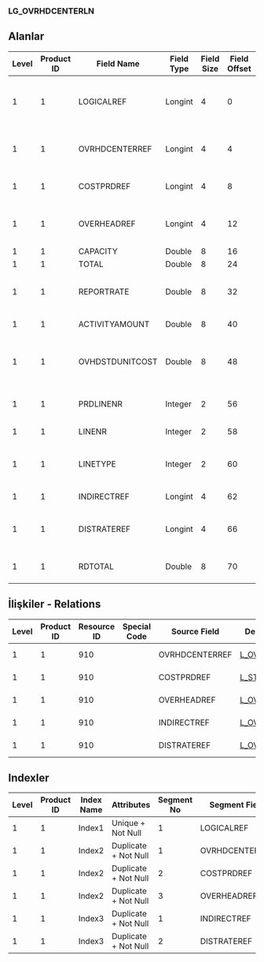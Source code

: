 ### LG_OVRHDCENTERLN

## Alanlar

**Level**|**Product ID**|**Field Name**|**Field Type**|**Field Size**|**Field Offset**|**Türkçe Açıklama**|**Expression**
-----|-----|-----|-----|-----|-----|-----|-----
1|1|LOGICALREF|Longint|4|0|Genel gider - Malzeme satırı log. Ref.|Overhead Item Line Logical Reference
1|1|OVRHDCENTERREF|Longint|4|4|Genel gider - Malzeme Ref.|Overhead Item Reference
1|1|COSTPRDREF|Longint|4|8|Maliyet Periyodu Ref.|Cost Period Reference
1|1|OVERHEADREF|Longint|4|12|Genel gider (çıkış) kart ref.|Overhead (Outgoing) Card Reference
1|1|CAPACITY|Double|8|16|Kapasite|Capacity
1|1|TOTAL|Double|8|24|Toplam|Total
1|1|REPORTRATE|Double|8|32|RD Kuru|Reporting Currency Exchange Rate
1|1|ACTIVITYAMOUNT|Double|8|40|Aktivite Kapasitesi|Activity Capacity
1|1|OVHDSTDUNITCOST|Double|8|48|Genel gider standart birim maliyeti|Overhead Standard Unit Cost
1|1|PRDLINENR|Integer|2|56|Periyot satır numarası|Period Line Number
1|1|LINENR|Integer|2|58|Satır Numarası|Line Number
1|1|LINETYPE|Integer|2|60|Satır Tipi (0: Direct, 1: Indirect)|Line Type ;0 Dolaysız;1 Dolaylı
1|1|INDIRECTREF|Longint|4|62|Üst satır ref.|Parent Line Reference
1|1|DISTRATEREF|Longint|4|66|Hizmet dağıtım ref.|Service Distributing Card Reference
1|1|RDTOTAL|Double|8|70|Raporlama dövizi - Toplam|Reporting Currency - Total

## İlişkiler - Relations

**Level**|**Product ID**|**Resource ID**|**Special Code**|**Source Field**|**Destination Table**|**Destination Field**|**Relation Type**|**Extra Condition**
-----|-----|-----|-----|-----|-----|-----|-----|-----
1|1|910||OVRHDCENTERREF|[L_OVRHDCENTER](../LG_OVRHDCENTER "L_OVRHDCENTER")|LOGICALREF|one-to-one|
1|1|910||COSTPRDREF|[L_STDCOSTPERIOD](../LG_STDCOSTPERIOD "L_STDCOSTPERIOD")|LOGICALREF|one-to-one|
1|1|910||OVERHEADREF|[L_OVERHEADS](../LG_OVERHEADS "L_OVERHEADS")|LOGICALREF|one-to-one|
1|1|910||INDIRECTREF|[L_OVRHDCENTERLN](../LG_OVRHDCENTERLN "L_OVRHDCENTERLN")|LOGICALREF|one-to-one|
1|1|910||DISTRATEREF|[L_OVHCDISTRATE](../LG_OVHCDISTRATE "L_OVHCDISTRATE")|LOGICALREF|one-to-one|

## Indexler

**Level**|**Product ID**|**Index Name**|**Attributes**|**Segment No**|**Segment Field**|**Sense**
-----|-----|-----|-----|-----|-----|-----
1|1|Index1|Unique + Not Null|1|LOGICALREF|Ascending
1|1|Index2|Duplicate + Not Null|1|OVRHDCENTERREF|Ascending
1|1|Index2|Duplicate + Not Null|2|COSTPRDREF|Ascending
1|1|Index2|Duplicate + Not Null|3|OVERHEADREF|Ascending
1|1|Index3|Duplicate + Not Null|1|INDIRECTREF|Ascending
1|1|Index3|Duplicate + Not Null|2|DISTRATEREF|Ascending
